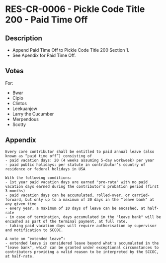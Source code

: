 # RES-CR-0006 - Pickle Code Title 200 - Paid Time Off
## Description
- Append Paid Time Off to Pickle Code Title 200 Section 1.
- See Apendix for Paid Time Off.
## Votes
For:
-  Bwar
-  Cipio
-  Clintos
-  Leekuanjew
-  Larry the Cucumber
-  Merpendous
-  Scotty
## Appendix
``` 
Every core contributor shall be entitled to paid annual leave (also known as “paid time off”) consisting of
- paid vacation days: 20 (4 weeks assuming 5-day workweek) per year
- paid public holidays: per statute in contributor’s country of residence or federal holidays in USA

With the following conditions:
- 1st year paid vacation days are earned "pro-rata" with no paid vacation days earned during the contributor’s probation period (first 3 months)
- paid vacation days can be accumulated, rolled-over, or carried-forward, but only up to a maximum of 30 days in the "leave bank" at any given time
- every year, a maximum of 10 days of leave can be encashed, at half-rate
- in case of termination, days accumulated in the "leave bank" will be encashed as part of the terminal payment, at full rate.
- taking paid vacation days will require authorisation by supervisor and notification to SCCOC.

A note on “extended leave”:
- extended leave is considered leave beyond what's accumulated in the "leave bank", which can be granted under exceptional circumstances to contributors providing a valid reason to be interpreted by the SCCOC, at half-rate.
```

